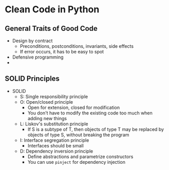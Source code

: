 # Clean Code in Python

## General Traits of Good Code
* Design by contract
  * Preconditions, postconditions, invariants, side effects
  * If error occurs, it has to be easy to spot
* Defensive programming
* 

## SOLID Principles
* SOLID
  * S: Single responsibility principle
  * O: Open/closed principle
    * Open for extension, closed for modification
    * You don't have to modify the existing code too much when adding new things
  * L: Liskov's substitution principle
    * If S is a subtype of T, then objects of type T may be replaced by objects of type S, without breaking the program
  * I: Interface segregation principle
    * Interfaces should be small
  * D: Dependency inversion principle
    * Define abstractions and parametrize constructors
    * You can use `pinject` for dependency injection
